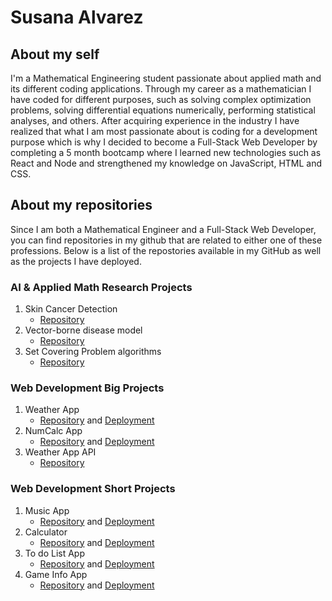 # Susana Alvarez
## About my self
I'm a Mathematical Engineering student passionate about applied math and its different coding applications. Through my career as a mathematician I have coded for different purposes, such as solving complex optimization problems, solving differential equations numerically, performing statistical analyses, and others. After acquiring experience in the industry I have realized that what I am most passionate about is coding for a development purpose which is why I decided to become a Full-Stack Web Developer by completing a 5 month bootcamp where I learned new technologies such as React and Node and strengthened my knowledge on JavaScript, HTML and CSS.

## About my repositories
Since I am both a Mathematical Engineer and a Full-Stack Web Developer, you can find repositories in my github that are related to either one of these professions. Below is a list of the repostories available in my GitHub as well as the projects I have deployed.

  

### AI & Applied Math Research Projects
1. Skin Cancer Detection
    * [Repository](https://github.com/SusanaAlvarezZuluaga/skin-cancer-detection)
2. Vector-borne disease model
    * [Repository](https://github.com/SusanaAlvarezZuluaga/vector-borne-diseases-abms)
3.  Set Covering Problem algorithms
    * [Repository](https://github.com/SusanaAlvarezZuluaga/set-covering-problem)

### Web Development Big Projects
1.  Weather App
    * [Repository](https://github.com/SusanaAlvarezZuluaga/weather-app-final) and [Deployment](https://susanaalvarezzuluaga.github.io/weather-app-final)
2.  NumCalc App
    * [Repository](https://github.com/SusanaAlvarezZuluaga/num-calc) and [Deployment](https://susanaalvarezzuluaga.github.io/num-calc)
3.  Weather App API
    * [Repository](https://github.com/SusanaAlvarezZuluaga/weather-app-api)

### Web Development Short Projects
1.  Music App
    * [Repository](https://github.com/SusanaAlvarezZuluaga/music-app) and [Deployment](https://susanaalvarezzuluaga.github.io/music-app/)
2.  Calculator
    * [Repository](https://github.com/SusanaAlvarezZuluaga/myCalculator) and [Deployment](https://susanaalvarezzuluaga.github.io/myCalculator)
3.  To do List App
    * [Repository](https://github.com/SusanaAlvarezZuluaga/to-do-list-app) and [Deployment](https://susanaalvarezzuluaga.github.io/to-do-list-app)
4.  Game Info App
    * [Repository](https://github.com/SusanaAlvarezZuluaga/game-app) and [Deployment](https://susanaalvarezzuluaga.github.io/game-app)

